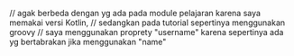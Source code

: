 // agak berbeda dengan yg ada pada module pelajaran karena saya memakai versi Kotlin,
// sedangkan pada tutorial sepertinya menggunakan groovy
// saya menggunakan proprety "username" karena sepertinya ada yg bertabrakan jika menggunakan "name"
